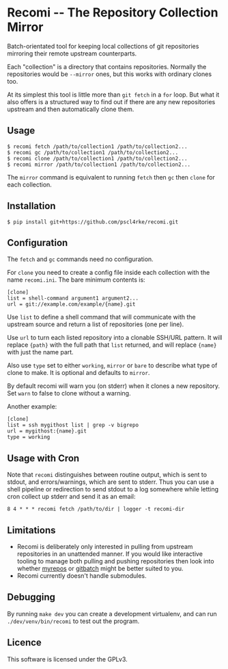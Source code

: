
# Recomi -- The Repository Collection Mirror

Batch-orientated tool for keeping local collections of git repositories
mirroring their remote upstream counterparts.

Each "collection" is a directory that contains repositories.
Normally the repositories would be `--mirror` ones,
but this works with ordinary clones too.

At its simplest this tool is little more than `git fetch` in a `for` loop.
But what it also offers is a structured way to find out if there are any
new repositories upstream and then automatically clone them.

## Usage

    $ recomi fetch /path/to/collection1 /path/to/collection2...
    $ recomi gc /path/to/collection1 /path/to/collection2...
    $ recomi clone /path/to/collection1 /path/to/collection2...
    $ recomi mirror /path/to/collection1 /path/to/collection2...

The `mirror` command is equivalent to running `fetch` then `gc` then
`clone` for each collection.

## Installation

    $ pip install git+https://github.com/pscl4rke/recomi.git

## Configuration

The `fetch` and `gc` commands need no configuration.

For `clone` you need to create a config file inside each collection
with the name `recomi.ini`.
The bare minimum contents is:

    [clone]
    list = shell-command argument1 argument2...
    url = git://example.com/example/{name}.git

Use `list` to define a shell command that will communicate with the upstream
source and return a list of repositories (one per line).

Use `url` to turn each listed repository into a clonable SSH/URL pattern.
It will replace `{path}` with the full path that `list` returned,
and will replace `{name}` with just the name part.

Also use `type` set to either `working`, `mirror` or `bare` to describe
what type of clone to make.
It is optional and defaults to `mirror`.

By default recomi will warn you (on stderr) when it clones a new repository.
Set `warn` to false to clone without a warning.

Another example:

    [clone]
    list = ssh mygithost list | grep -v bigrepo
    url = mygithost:{name}.git
    type = working

## Usage with Cron

Note that `recomi` distinguishes between routine output,
which is sent to stdout,
and errors/warnings,
which are sent to stderr.
Thus you can use a shell pipeline or redirection to send stdout to
a log somewhere while letting cron collect up stderr and send it as
an email:

    8 4 * * * recomi fetch /path/to/dir | logger -t recomi-dir

## Limitations

* Recomi is deliberately only interested in pulling from upstream repositories
in an unattended manner.
If you would like interactive tooling to manage both pulling and pushing repositories
then look into whether
[myrepos](https://myrepos.branchable.com/)
or [gitbatch](https://github.com/isacikgoz/gitbatch)
might be better suited to you.
* Recomi currently doesn't handle submodules.

## Debugging

By running `make dev` you can create a development virtualenv,
and can run `./dev/venv/bin/recomi` to test out the program.

## Licence

This software is licensed under the GPLv3.
